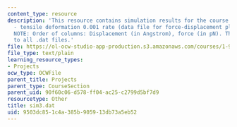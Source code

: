 ```yaml
---
content_type: resource
description: 'This resource contains simulation results for the course projects: NAMD
  - tensile deformation 0.001 rate (data file for force-displacement plot) (DAT).
  NOTE: Order of columns: Displacement (in Angstrom), force (in pN). This applies
  to all .dat files.'
file: https://ol-ocw-studio-app-production.s3.amazonaws.com/courses/1-978-from-nano-to-macro-introduction-to-atomistic-modeling-techniques-january-iap-2007/9503dc851c4a385b905913db73a5eb52_sim3.dat
file_type: text/plain
learning_resource_types:
- Projects
ocw_type: OCWFile
parent_title: Projects
parent_type: CourseSection
parent_uid: 90f60c06-d578-ff04-ac25-c2799d5bf7d9
resourcetype: Other
title: sim3.dat
uid: 9503dc85-1c4a-385b-9059-13db73a5eb52
---
```

